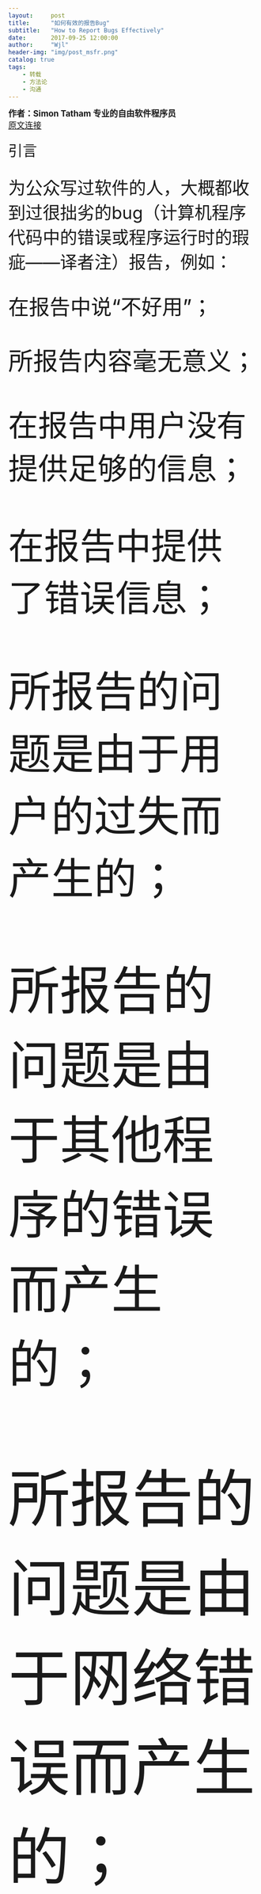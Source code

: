 ```yaml
---
layout:     post
title:      "如何有效的报告Bug"
subtitle:   "How to Report Bugs Effectively"
date:       2017-09-25 12:00:00
author:     "Wjl"
header-img: "img/post_msfr.png"
catalog: true
tags:
    - 转载
    - 方法论
    - 沟通
---
```


<big>**作者：Simon Tatham 专业的自由软件程序员**  
[原文连接](https://www.chiark.greenend.org.uk/~sgtatham/bugs.html)

<big><big><big>引言

<big>为公众写过软件的人，大概都收到过很拙劣的bug（计算机程序代码中的错误或程序运行时的瑕疵——译者注）报告，例如：

<big>在报告中说“不好用”；

<big>所报告内容毫无意义；

<big>在报告中用户没有提供足够的信息；

<big>在报告中提供了错误信息；

<big>所报告的问题是由于用户的过失而产生的；

<big>所报告的问题是由于其他程序的错误而产生的；

<big>所报告的问题是由于网络错误而产生的；

<big>这便是为什么“技术支持”被认为是一件可怕的工作，因为有拙劣的bug报告需要处理。然而并不是所有的bug报告都令人生厌：我在业余时间维护自由软件，有时我会收到非常清晰、有帮助并且“有内容”的bug报告。

<big>在这里我会尽力阐明如何写一个好的bug报告。我非常希望每一个人在报告bug之前都读一下这篇短文，当然我也希望用户在给我报告bug之前已经读过这篇文章。

<big>简单地说，报告bug的目的是为了让程序员看到程序的错误。您可以亲自示范，也可以给出能导致程序出错的、详尽的操作步骤。如果程序出错了，程序员会收集额外的信息直到找到错误的原因；如果程序没有出错，那么他们会请您继续关注这个问题，收集相关的信息。

<big>在bug报告里，要设法搞清什么是事实（例如：“我在电脑旁”和“XX出现了”）什么是推测（例如：“我想问题可能是出在……”）。如果愿意的话，您可以省去推测，但是千万别省略事实。

<big>当您报告bug的时候（既然您已经这么做了），一定是希望bug得到及时修正。所以此时针对程序员的任何过激或亵渎的言语（甚至谩骂）都是与事无补的——因为这可能是程序员的错误，也有可能是您的错误，也许您有权对他们发火，但是如果您能多提供一些有用的信息（而不是激愤之词）或许bug会被更快的修正。除此以外，请记住：如果是免费软件，作者提供给我们已经是出于好心，所以要是太多的人对他们无礼，他们可能就要“收起”这份好心了。

<big>“程序不好用”

<big>程序员不是弱智：如果程序一点都不好用，他们不可能不知道。他们不知道一定是因为程序在他们看来工作得很正常。所以，或者是您作过一些与他们不同的操作，或者是您的环境与他们不同。他们需要信息，报告bug也是为了提供信息。信息总是越多越好。

<big>许多程序，特别是自由软件，会公布一个“已知bug列表”。如果您找到的bug在列表里已经有了，那就不必再报告了，但是如果您认为自己掌握的信息比列表中的丰富，那无论如何也要与程序员联系。您提供的信息可能会使他们更简单地修复bug。

<big>本文中提到的都是一些指导方针，没有哪一条是必须恪守的准则。不同的程序员会喜欢不同形式的bug报告。如果程序附带了一套报告bug的准则，一定要读。如果它与本文中提到的规则相抵触，那么请以它为准。

<big>如果您不是报告bug，而是寻求帮助，您应该说明您曾经到哪里找过答案，（例如：我看了第四章和第五章的第二节，但我找不到解决的办法。）这会使程序员了解用户喜欢到哪里去找答案，从而使程序员把帮助文档做得更容易使用。

<big>“演示给我看”

<big>报告bug的最好的方法之一是“演示”给程序员看。让程序员站在电脑前，运行他们的程序，指出程序的错误。让他们看着您启动电脑、运行程序、如何进行操作以及程序对您的输入有何反应。

<big>他们对自己写的软件了如指掌，他们知道哪些地方不会出问题，而哪些地方最可能出问题。他们本能地知道应该注意什么。在程序真的出错之前，他们可能已经注意到某些地方不对劲，这些都会给他们一些线索。他们会观察程序测试中的每一个细节，并且选出他们认为有用的信息。

<big>这些可能还不够。也许他们觉得还需要更多的信息，会请您重复刚才的操作。他们可能在这期间需要与您交流一下，以便在他们需要的时候让bug重新出现。他们可能会改变一些操作，看看这个错误的产生是个别问题还是相关的一类问题。如果您不走运，他们可能需要坐下来，拿出一堆开发工具，花上几个小时来好好地研究一下。但是最重要的是在程序出错的时候让程序员在电脑旁。一旦他们看到了问题，他们通常会找到原因并开始试着修改。

<big>“告诉我该怎么做”

<big>如今是网络时代，是信息交流的时代。我可以点一下鼠标把自己的程序送到俄罗斯的某个朋友那里，当然他也可以用同样简单的方法给我一些建议。但是如果我的程序出了什么问题，我不可能在他旁边。“演示”是很好的办法，但是常常做不到。

<big>如果您必须报告bug，而此时程序员又不在您身边，那么您就要想办法让bug重现在他们面前。当他们亲眼看到错误时，就能够进行处理了。

<big>确切地告诉程序员您做了些什么。如果是一个图形界面程序，告诉他们您按了哪个按钮，依照什么顺序按的。如果是一个命令行程序，精确的告诉他们您键入了什么命令。您应该尽可能详细地提供您所键入的命令和程序的反应。

<big>把您能想到的所有的输入方式都告诉程序员，如果程序要读取一个文件，您可能需要发一个文件的拷贝给他们。如果程序需要通过网络与另一台电脑通讯，您或许不能把那台电脑复制过去，但至少可以说一下电脑的类型和安装了哪些软件（如果可以的话）。

<big>“哪儿出错了？在我看来一切正常哦！”

<big>如果您给了程序员一长串输入和指令，他们执行以后没有出现错误，那是因为您没有给他们足够的信息，可能错误不是在每台计算机上都出现，您的系统可能和他们的在某些地方不一样。有时候程序的行为可能和您预想的不一样，这也许是误会，但是您会认为程序出错了，程序员却认为这是对的。

<big>同样也要描述发生了什么。精确的描述您看到了什么。告诉他们为什么您觉得自己所看到的是错误的，最好再告诉他们，您认为自己应该看到什么。如果您只是说：“程序出错了”，那您很可能漏掉了非常重要的信息。

<big>如果您看到了错误消息，一定要仔细、准确的告诉程序员，这确实很重要。在这种情况下，程序员只要修正错误，而不用去找错误。他们需要知道是什么出问题了，系统所报的错误消息正好帮助了他们。如果您没有更好的方法记住这些消息，就把它们写下来。只报告“程序出了一个错”是毫无意义的，除非您把错误消息一块报上来。

<big>特殊情况下，如果有错误消息号，一定要把这些号码告诉程序员。不要以为您看不出任何意义，它就没有意义。错误消息号包含了能被程序员读懂的各种信息，并且很有可能包含重要的线索。给错误消息编号是因为用语言描述计算机错误常常令人费解。用这种方式告诉您错误的所在是一个最好的办法。

<big>在这种情形下，程序员的排错工作会十分高效。他们不知道发生了什么，也不可能到现场去观察，所以他们一直在搜寻有价值的线索。错误消息、错误消息号以及一些莫名其妙的延迟，都是很重要的线索，就像办案时的指纹一样重要，保存好。

<big>如果您使用UNIX系统，程序可能会产生一个内核输出（coredump）。内核输出是特别有用的线索来源，别扔了它们。另一方面，大多数程序员不喜欢收到含有大量内核输出文件的EMAIL，所以在发邮件之前最好先问一下。还有一点要注意：内核输出文件记录了完整的程序状态，也就是说任何秘密（可能当时程序正在处理一些私人信息或秘密数据）都可能包含在内核输出文件里。

<big>“出了问题之后，我做了……”

<big>当一个错误或bug发生的时候，您可能会做许多事情。但是大多数人会使事情变的更糟。我的一个朋友在学校里误删了她所有的Word文件，在找人帮忙之前她重装了Word，又运行了一遍碎片整理程序，这些操作对于恢复文件是毫无益处的，因为这些操作搞乱了磁盘的文件区块。恐怕在这个世界上没有一种反删除软件能恢复她的文件了。如果她不做任何操作，或许还有一线希望。

<big>这种用户仿佛一只被逼到墙角的鼬（黄鼠狼、紫貂一类的动物——译者注）：背靠墙壁，面对死亡的降临奋起反扑，疯狂攻击。他们认为做点什么总比什么都不做强。然而这些在处理计算机软件问题时并不适用。

<big>不要做鼬，做一只羚羊。当一只羚羊面对料想不到的情况或受到惊吓时，它会一动不动，是为了不吸引任何注意，与此同时也在思考解决问题的最好办法（如果羚羊有一条技术支持热线，此时占线。）。然后，一旦它找到了最安全的行动方案，它便去做。

<big>当程序出毛病的时候，立刻停止正在做的任何操作。不要按任何健。仔细地看一下屏幕，注意那些不正常的地方，记住它或者写下来。然后慎重地点击“确定” 或“取消”，选择一个最安全的。学着养成一种条件反射——一旦电脑出了问题，先不要动。要想摆脱这个问题，关掉受影响的程序或者重新启动计算机都不好，一个解决问题的好办法是让问题再次产生。程序员们喜欢可以被重现的问题，快乐的程序员可以更快而且更有效率的修复bug。

<big>“我想粒子的跃迁与错误的极化有关”

<big>并不只是非专业的用户才会写出拙劣的bug报告，我见过一些非常差的bug报告出自程序员之手，有些还是非常优秀的程序员。

<big>有一次我与另一个程序员一起工作，他一直在找代码中的bug，他常常遇到一个bug，但是不会解决，于是就叫我帮忙。“出什么毛病了？”我问。而他的回答却总是一些关于bug的意见。如果他的观点正确，那的确是一件好事。这意味着他已经完成了工作的一半，并且我们可以一起完成另一半工作。这是有效率并有用的。

<big>但事实上他常常是错的。这就会使我们花上半个小时在原本正确的代码里来回寻找错误，而实际上问题出在别的地方。我敢肯定他不会对医生这么做。“大夫，我得了Hydroyoyodyne（真是怪病——译者），给我开个方子”，人们知道不该对一位医生说这些。您描述一下症状，哪个地方不舒服，哪里疼、起皮疹、发烧……让医生诊断您得了什么病，应该怎样治疗。否则医生会把您当做疑心病或精神病患者打发了，这似乎没什么不对。

<big>做程序员也是一样。即便您自己的“诊断”有时真的有帮助，也要只说“症状”。“诊断”是可说可不说的，但是“症状”一定要说。同样，在bug报告里面附上一份针对bug而做出修改的源代码是有用处的，但它并不能替代bug报告本身。

<big>如果程序员向您询问额外的信息，千万别应付。曾经有一个人向我报告bug，我让他试一个命令，我知道这个命令不好用，但我是要看看程序会返回一个什么错误（这是很重要的线索）。但是这位老兄根本就没试，他在回复中说“那肯定不好用”，于是我又花了好些时间才说服他试了一下那个命令。

<big>用户多动动脑筋对程序员的工作是有帮助的。即使您的推断是错误的，程序员也应该感谢您，至少您想去帮助他们，使他们的工作变的更简单。不过千万别忘了报告“症状”，否则只会使事情变得更糟。

<big>“真是奇怪，刚才还不好用，怎么现在又好了？”

<big>“间歇性错误”着实让程序员发愁。相比之下，进行一系列简单的操作便能导致错误发生的问题是简单的。程序员可以在一个便于观察的条件下重复那些操作，观察每一个细节。太多的问题在这种情况下不能解决，例如：程序每星期出一次错，或者偶然出一次错，或者在程序员面前从不出错（程序员一离开就出错。——译者）。当然还有就是程序的截止日期到了，那肯定要出错。

<big>大多数“间歇性错误”并不是真正的“间歇”。其中的大多数错误与某些地方是有联系的。有一些错误可能是内存泄漏产生的，有一些可能是别的程序在不恰当的时候修改某个重要文件造成的，还有一些可能发生在每一个小时的前半个小时中（我确实遇到过这种事情）。

<big>同样，如果您能使bug重现，而程序员不能，那很有可能是他们的计算机和您的计算机在某些地方是不同的，这种不同引起了问题。我曾写过一个程序，它的窗口可以蜷缩成一个小球呆在屏幕的左上角，它在别的计算机上只能在 800x600 的解析度工作，但是在我的机器上却可以在 1024x768 下工作。

<big>程序员想要了解任何与您发现的问题相关的事情。有可能的话您到另一台机器上试试，多试几次，两次，三次，看看问题是不是经常发生。如果问题出现在您进行了一系列操作之后，不是您想让它出现它就会出现，这就有可能是长时间的运行或处理大文件所导致的错误。程序崩溃的时候，您要尽可能的记住您都做了些什么，并且如果您看到任何图形,也别忘了提一下。您提供的任何事情都是有帮助的。即使只是概括性的描述（例如：当后台有EMACS运行时，程序常常出错），这虽然不能提供导致问题的直接线索，但是可能帮助程序员重现问题。

<big>最重要的是：程序员想要确定他们正在处理的是一个真正的“间歇性错误”呢，还是一个在另一类特定的计算机上才出现的错误。他们想知道有关您计算机的许多细节，以便了解您的机器与他们的有什么不同。有许多细节都依仗特定的程序，但是有一件东西您一定要提供——版本号。程序的版本、操作系统的版本以及与问题有关的程序的版本。

<big>“我把磁盘装进了 Windows……”

<big>表意清楚在一份bug报告里是最基本的要求。如果程序员不知道您说的是什么意思，那您就跟没说一样。我收到的bug报告来自世界各地，有许多是来自非英语国家，他们通常为自己的英文不好而表示歉意。总的来说，这些用户发来的bug报告通常是清晰而且有用的。几乎所有不清晰的bug报告都是来自母语是英语的人，他们总是以为只要自己随便说说，程序员就能明白。

<big>精确。如果做相同的事情有两种方法，请说明您用的是哪一种。例如：“我选择了‘载入’”，可能意味着“我用鼠标点击‘载入’”或“我按下了‘ALT+L’”，说清楚您用了哪种方法，有时候这也有关系。
详细。信息宁多毋少！如果您说了很多，程序员可以略去一部分，可是如果您说的太少，他们就不得不回过头再去问您一些问题。有一次我收到了一份bug报告只有一句话，每一次我问他更多事情时，他每次的回复都是一句话，于是我花了几个星期的时间才得到了有用的信息。
慎用代词。诸如“它”，“窗体”这些词，当它们指代不清晰的时候不要用。来看看这句话：“我运行了FooApp，它弹出一个警告窗口，我试着关掉它，它就崩溃了。”这种表述并不清晰，用户究竟关掉了哪个窗口？是警告窗口还是整个FooApp程序？您可以这样说，“我运行FooApp程序时弹出一个警告窗口，我试着关闭警告窗口，FooApp崩溃了。”这样虽然罗嗦点，但是很清晰不容易产生误解。
检查。重新读一遍您写的bug报告，您觉得它是否清晰？如果您列出了一系列能导致程序出错的操作，那么照着做一遍，看看您是不是漏写了一步。
<big>小结：

<big>bug报告的首要目的是让程序员亲眼看到错误。如果您不能亲自做给他们看，给他们能使程序出错的详细的操作步骤。
如果首要目的不能达成，程序员不能看到程序出错。这就需要bug报告的第二个目的来描述程序的什么地方出毛病了。详细的描述每一件事情：您看到了什么，您想看到什么，把错误消息记下来，尤其是“错误消息号”。
当您的计算机做了什么您料想不到的事，不要动！在您平静下来之前什么都别做。不要做您认为不安全的事。
尽量试着自己“诊断”程序出错的原因（如果您认为自己可以的话）。即使做出了“诊断”，您仍然应该报告“症状”。
如果程序员需要，请准备好额外的信息。如果他们不需要，就不会问您要。他们不会故意为难自己。您手头上一定要有程序的版本号，它很可能是必需品。
表述清楚，确保您的意思不能被曲解。
总的来说，最重要的是要做到精确。程序员喜欢精确。

<big>声明：我从没有真的看见过鼬和羚羊，我的比喻可能不恰当。

<big>**版权所有 Simon Tatham 1999**

<big>**本文属于OPL（OpenContent License），请在复制和使用本文时自觉遵守OPL。**

<big>**对本文的任何意见和批评请发送至：**

<big>**英文版：anakin@pobox.com中文版：dasn@users.sf.net**